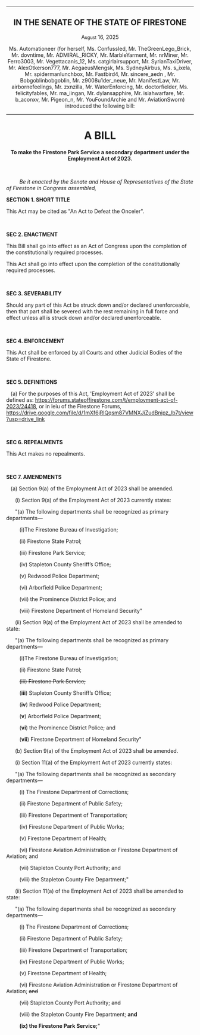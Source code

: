 <div align="center">


---


<h2>IN THE SENATE OF THE STATE OF FIRESTONE</h2>


<p>A<small>ugust</small> 16, 2025</p>


Ms. Automationeer (for herself, Ms. ConfussIed, Mr. TheGreenLego_Brick, Mr. dovntime, Mr. ADMIRAL_RICKY, Mr. MarbleYarment, Mr. nrMiner, Mr. Ferro3003, Mr. Vegettacanis_12, Ms. catgirlairsupport, Mr. SyrianTaxiDriver, Mr. AlexOtkerson777, Mr. AegaeusMengsk, Ms. SydneyAirbus, Ms. s_ixela, Mr. spidermanIunchbox, Mr. Fastbird4, Mr. sincere_aedn
, Mr. Bobgoblinbobgoblin, Mr. z9008u1der_neue, Mr. ManifestLaw, Mr. airbornefeelings, Mr. zxnzilla, Mr. WaterEnforcing, Mr. doctorfielder, Ms. felicityfables, Mr. ma_iingan, Mr. dylansapphire, Mr. isiahwarfare, Mr. b_aconxv, Mr. Pigeon_n, Mr. YouFoundArchie  and Mr. AviationSworn) introduced the following bill:


---


<h1><b>A BILL</b></h1>


**To make the Firestone Park Service a secondary department under the Employment Act of 2023.**


</div>


<br/>


&nbsp;&nbsp;&nbsp;&nbsp;&nbsp;&nbsp;&nbsp;&nbsp; *Be it enacted by the Senate and House of Representatives of the State of Firestone in Congress assembled,*


**SECTION 1. SHORT TITLE**


This Act may be cited as "An Act to Defeat the Onceler".


<br/>


**SEC 2. ENACTMENT**


This Bill shall go into effect as an Act of Congress upon the completion of the constitutionally required processes.


This Act shall go into effect upon the completion of the constitutionally required processes.


<br/>


**SEC 3. SEVERABILITY**


Should any part of this Act be struck down and/or declared unenforceable, then that part shall be severed with the rest remaining in full force and effect unless all is struck down and/or declared unenforceable.


<br/>


**SEC 4. ENFORCEMENT**


This Act shall be enforced by all Courts and other Judicial Bodies of the State of Firestone.


<br/>


**SEC 5. DEFINITIONS**


&nbsp;&nbsp;&nbsp;(a) For the purposes of this Act, 'Employment Act of 2023' shall be defined as: https://forums.stateoffirestone.com/t/employment-act-of-2023/24418, or in leiu of the Firestone Forums, https://drive.google.com/file/d/1mXf6jRlQqsm87VMNXJiZudBnipz_lb7t/view?usp=drive_link


<br/>


**SEC 6. REPEALMENTS**


This Act makes no repealments.


<br/>


**SEC 7. AMENDMENTS**


&nbsp;&nbsp;&nbsp;(a) Section 9(a) of the Employment Act of 2023 shall be amended.


&nbsp;&nbsp;&nbsp;&nbsp;&nbsp;&nbsp;(i) Section 9(a) of the Employment Act of 2023 currently states: 


&nbsp;&nbsp;&nbsp;&nbsp;&nbsp;&nbsp;"(a) The following departments shall be recognized as primary departments—
  
  &nbsp;&nbsp;&nbsp;&nbsp;&nbsp;&nbsp;&nbsp;&nbsp;&nbsp;(i)The Firestone Bureau of Investigation;
  
  &nbsp;&nbsp;&nbsp;&nbsp;&nbsp;&nbsp;&nbsp;&nbsp;&nbsp;(ii) Firestone State Patrol;
  
  &nbsp;&nbsp;&nbsp;&nbsp;&nbsp;&nbsp;&nbsp;&nbsp;&nbsp;(iii) Firestone Park Service;
  
  &nbsp;&nbsp;&nbsp;&nbsp;&nbsp;&nbsp;&nbsp;&nbsp;&nbsp;(iv) Stapleton County Sheriff’s Office;
  
  &nbsp;&nbsp;&nbsp;&nbsp;&nbsp;&nbsp;&nbsp;&nbsp;&nbsp;(v) Redwood Police Department;
  
  &nbsp;&nbsp;&nbsp;&nbsp;&nbsp;&nbsp;&nbsp;&nbsp;&nbsp;(vi) Arborfield Police Department;
  
  &nbsp;&nbsp;&nbsp;&nbsp;&nbsp;&nbsp;&nbsp;&nbsp;&nbsp;(vii) the Prominence District Police; and
  
  &nbsp;&nbsp;&nbsp;&nbsp;&nbsp;&nbsp;&nbsp;&nbsp;&nbsp;(viii) Firestone Department of Homeland Security"



&nbsp;&nbsp;&nbsp;&nbsp;&nbsp;&nbsp;(ii) Section 9(a) of the Employment Act of 2023 shall be amended to state: 


&nbsp;&nbsp;&nbsp;&nbsp;&nbsp;&nbsp;"(a) The following departments shall be recognized as primary departments—
  
  &nbsp;&nbsp;&nbsp;&nbsp;&nbsp;&nbsp;&nbsp;&nbsp;&nbsp;(i)The Firestone Bureau of Investigation;
  
  &nbsp;&nbsp;&nbsp;&nbsp;&nbsp;&nbsp;&nbsp;&nbsp;&nbsp;(ii) Firestone State Patrol;
  
  &nbsp;&nbsp;&nbsp;&nbsp;&nbsp;&nbsp;&nbsp;&nbsp;&nbsp;~~(iii) Firestone Park Service;~~
  
  &nbsp;&nbsp;&nbsp;&nbsp;&nbsp;&nbsp;&nbsp;&nbsp;&nbsp;(**iii**) Stapleton County Sheriff’s Office;
  
  &nbsp;&nbsp;&nbsp;&nbsp;&nbsp;&nbsp;&nbsp;&nbsp;&nbsp;(**iv**) Redwood Police Department;
  
  &nbsp;&nbsp;&nbsp;&nbsp;&nbsp;&nbsp;&nbsp;&nbsp;&nbsp;(**v**) Arborfield Police Department;
  
  &nbsp;&nbsp;&nbsp;&nbsp;&nbsp;&nbsp;&nbsp;&nbsp;&nbsp;(**vi**) the Prominence District Police; and
  
  &nbsp;&nbsp;&nbsp;&nbsp;&nbsp;&nbsp;&nbsp;&nbsp;&nbsp;(**vii**) Firestone Department of Homeland Security"


&nbsp;&nbsp;&nbsp;&nbsp;&nbsp;&nbsp;(b) Section 9(a) of the Employment Act of 2023 shall be amended.


&nbsp;&nbsp;&nbsp;&nbsp;&nbsp;&nbsp;(i) Section 11(a) of the Employment Act of 2023 currently states: 


&nbsp;&nbsp;&nbsp;&nbsp;&nbsp;&nbsp;"(a) The following departments shall be recognized as secondary departments—
  
  &nbsp;&nbsp;&nbsp;&nbsp;&nbsp;&nbsp;&nbsp;&nbsp;&nbsp;(i) The Firestone Department of Corrections;
  
  &nbsp;&nbsp;&nbsp;&nbsp;&nbsp;&nbsp;&nbsp;&nbsp;&nbsp;(ii) Firestone Department of Public Safety;
  
  &nbsp;&nbsp;&nbsp;&nbsp;&nbsp;&nbsp;&nbsp;&nbsp;&nbsp;(iii) Firestone Department of Transportation;
  
  &nbsp;&nbsp;&nbsp;&nbsp;&nbsp;&nbsp;&nbsp;&nbsp;&nbsp;(iv) Firestone Department of Public Works;
  
  &nbsp;&nbsp;&nbsp;&nbsp;&nbsp;&nbsp;&nbsp;&nbsp;&nbsp;(v) Firestone Department of Health;
  
  &nbsp;&nbsp;&nbsp;&nbsp;&nbsp;&nbsp;&nbsp;&nbsp;&nbsp;(vi) Firestone Aviation Administration or Firestone Department of Aviation; and
  
  &nbsp;&nbsp;&nbsp;&nbsp;&nbsp;&nbsp;&nbsp;&nbsp;&nbsp;(vii) Stapleton County Port Authority; and
  
  &nbsp;&nbsp;&nbsp;&nbsp;&nbsp;&nbsp;&nbsp;&nbsp;&nbsp;(viii) the Stapleton County Fire Department;"


&nbsp;&nbsp;&nbsp;&nbsp;&nbsp;&nbsp;(ii) Section 11(a) of the Employment Act of 2023 shall be amended to state: 

&nbsp;&nbsp;&nbsp;&nbsp;&nbsp;&nbsp;"(a) The following departments shall be recognized as secondary departments—
  
  &nbsp;&nbsp;&nbsp;&nbsp;&nbsp;&nbsp;&nbsp;&nbsp;&nbsp;(i) The Firestone Department of Corrections;
  
  &nbsp;&nbsp;&nbsp;&nbsp;&nbsp;&nbsp;&nbsp;&nbsp;&nbsp;(ii) Firestone Department of Public Safety;
  
  &nbsp;&nbsp;&nbsp;&nbsp;&nbsp;&nbsp;&nbsp;&nbsp;&nbsp;(iii) Firestone Department of Transportation;
  
  &nbsp;&nbsp;&nbsp;&nbsp;&nbsp;&nbsp;&nbsp;&nbsp;&nbsp;(iv) Firestone Department of Public Works;
  
  &nbsp;&nbsp;&nbsp;&nbsp;&nbsp;&nbsp;&nbsp;&nbsp;&nbsp;(v) Firestone Department of Health;
  
  &nbsp;&nbsp;&nbsp;&nbsp;&nbsp;&nbsp;&nbsp;&nbsp;&nbsp;(vi) Firestone Aviation Administration or Firestone Department of Aviation; ~~and~~
  
  &nbsp;&nbsp;&nbsp;&nbsp;&nbsp;&nbsp;&nbsp;&nbsp;&nbsp;(vii) Stapleton County Port Authority; ~~and~~
  
  &nbsp;&nbsp;&nbsp;&nbsp;&nbsp;&nbsp;&nbsp;&nbsp;&nbsp;(viii) the Stapleton County Fire Department; **and**
  
  &nbsp;&nbsp;&nbsp;&nbsp;&nbsp;&nbsp;&nbsp;&nbsp;&nbsp;**(ix) the Firestone Park Service;**"

<br/>

